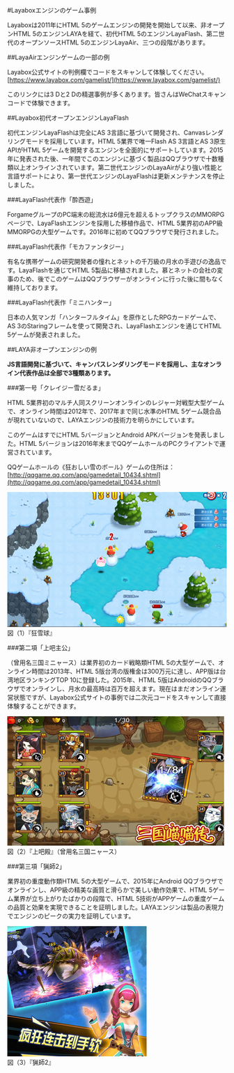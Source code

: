 #Layaboxエンジンのゲーム事例

Layaboxは2011年にHTML 5のゲームエンジンの開発を開始して以来、非オープンHTML 5のエンジンLAYAを経て、初代HTML 5のエンジンLayaFlash、第二世代のオープンソースHTML 5のエンジンLayaAir、三つの段階があります。



##LayaAirエンジンゲームの一部の例

Layabox公式サイトの判例欄でコードをスキャンして体験してください。[https://www.layabox.com/gamelist/](https://www.layabox.com/gamelist/)

このリンクには3 Dと2 Dの精選事例が多くあります。皆さんはWeChatスキャンコードで体験できます。



##Layabox初代オープンエンジンLayaFlash

初代エンジンLayaFlashは完全にAS 3言語に基づいて開発され、Canvasレンダリングモードを採用しています。HTML 5業界で唯一Flash AS 3言語とAS 3原生APIがHTML 5ゲームを開発するエンジンを全面的にサポートしています。2015年に発表された後、一年間でこのエンジンに基づく製品はQQブラウザで十数種類以上オンラインされています。第二世代エンジンのLayaAirがより強い性能と言語サポートにより、第一世代エンジンのLayaFlashは更新メンテナンスを停止しました。

###LayaFlash代表作「酔西遊」

ForgameグループのPC端末の総流水は6億元を超えるトップクラスのMMORPGページで、LayaFlashエンジンを採用した移植作品で、HTML 5業界初のAPP級MMORPGの大型ゲームです。2016年に初めてQQブラウザで発行されました。

###LayaFlash代表作「モカファンタジー」

有名な携帯ゲームの研究開発者の憧れとネットの千万級の月水の手遊びの逸品です。LayaFlashを通じてHTML 5製品に移植されました。慕とネットの会社の変事のため、後でこのゲームはQQブラウザーがオンラインに行った後に間もなく維持しております。

###LayaFlash代表作「ミニハンター」

日本の人気マンガ「ハンターフルタイム」を原作としたRPGカードゲームで、AS 3のStaringフレームを使って開発され、LayaFlashエンジンを通じてHTML 5ゲームが発表されました。



##LAYA非オープンエンジンの例

**JS言語開発に基づいて、キャンバスレンダリングモードを採用し、主なオンライン代表作品は全部で3種類あります。**

###第一号「クレイジー雪だるま」

HTML 5業界初のマルチ人同スクリーンオンラインのレジャー対戦型大型ゲームで、オンライン時間は2012年で、2017年まで同じ水準のHTML 5ゲーム競合品が現れていないので、LAYAエンジンの技術力を明らかにしています。

このゲームはすでにHTML 5バージョンとAndroid APKバージョンを発表しました。HTML 5バージョンは2016年末までQQゲームホールのPCクライアントで運営されています。

QQゲームホールの《狂おしい雪のボール》ゲームの住所は：[http://qqgame.qq.com/app/gamedetail_10434.shtml](http://qqgame.qq.com/app/gamedetail_10434.shtml) 

​![blob.png](img/1.png)<br/>
図（1）『狂雪球』



###第二項「上吧主公」

（曾用名三国ミニャース）は業界初のカード戦略類HTML 5の大型ゲームで、オンライン時間は2013年、HTML 5版台湾の版権金は300万元に達し、APP版は台湾地区ランキングTOP 10に登録した。2015年、HTML 5版はAndroidのQQブラウザでオンラインし、月水の最高時は百万を超えます。現在はまだオンライン運営状態ですが、Layabox公式サイトの事例では二次元コードをスキャンして直接体験することができます。

​![blob.png](img/2.png)<br/>
図（2）『上吧殿』（曾用名三国ニャース）



###第三項「猟師2」

業界初の重度動作類HTML 5の大型ゲームで、2015年にAndroid QQブラウザでオンラインし、APP級の精美な画質と滑らかで美しい動作効果で、HTML 5ゲーム業界が立ち上がりたばかりの段階で、HTML 5技術がAPPゲームの重度ゲームの品質と効果を実現できることを証明しました。LAYAエンジンは製品の表現力でエンジンのピークの実力を証明しています。

​![blob.png](img/3.png)<br/>
図（3）『猟師2』